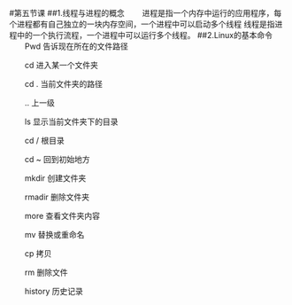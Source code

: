 #第五节课
##1.线程与进程的概念
　　进程是指一个内存中运行的应用程序，每个进程都有自己独立的一块内存空间，一个进程中可以启动多个线程
线程是指进程中的一个执行流程，一个进程中可以运行多个线程。
##2.Linux的基本命令
　　Pwd  告诉现在所在的文件路径

　　cd    进入某一个文件夹

　　cd .    当前文件夹的路径

　　..      上一级

　　ls      显示当前文件夹下的目录

　　cd /    根目录

　　cd ~    回到初始地方

　　mkdir   创建文件夹

　　rmadir   删除文件夹

　　more    查看文件夹内容

　　mv     替换或重命名

　　cp      拷贝

　　rm      删除文件

　　history   历史记录
